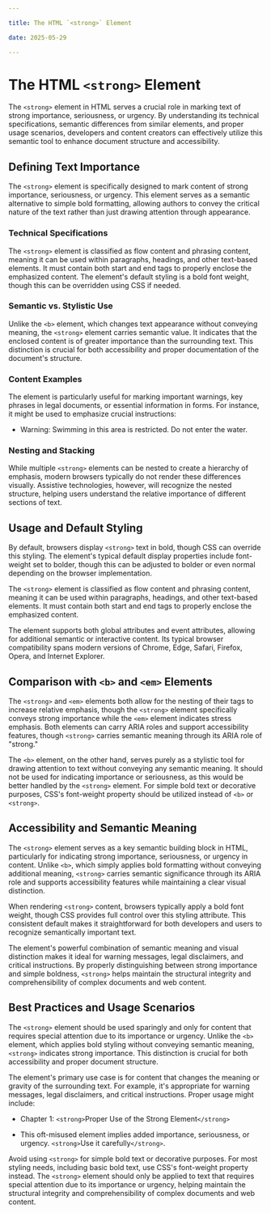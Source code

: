 ```yaml
---

title: The HTML `<strong>` Element

date: 2025-05-29

---
```



# The HTML `<strong>` Element

The `<strong>` element in HTML serves a crucial role in marking text of strong importance, seriousness, or urgency. By understanding its technical specifications, semantic differences from similar elements, and proper usage scenarios, developers and content creators can effectively utilize this semantic tool to enhance document structure and accessibility.


## Defining Text Importance

The `<strong>` element is specifically designed to mark content of strong importance, seriousness, or urgency. This element serves as a semantic alternative to simple bold formatting, allowing authors to convey the critical nature of the text rather than just drawing attention through appearance.


### Technical Specifications

The `<strong>` element is classified as flow content and phrasing content, meaning it can be used within paragraphs, headings, and other text-based elements. It must contain both start and end tags to properly enclose the emphasized content. The element's default styling is a bold font weight, though this can be overridden using CSS if needed.


### Semantic vs. Stylistic Use

Unlike the `<b>` element, which changes text appearance without conveying meaning, the `<strong>` element carries semantic value. It indicates that the enclosed content is of greater importance than the surrounding text. This distinction is crucial for both accessibility and proper documentation of the document's structure.


### Content Examples

The element is particularly useful for marking important warnings, key phrases in legal documents, or essential information in forms. For instance, it might be used to emphasize crucial instructions:

- Warning: Swimming in this area is restricted. Do not enter the water.


### Nesting and Stacking

While multiple `<strong>` elements can be nested to create a hierarchy of emphasis, modern browsers typically do not render these differences visually. Assistive technologies, however, will recognize the nested structure, helping users understand the relative importance of different sections of text.


## Usage and Default Styling

By default, browsers display `<strong>` text in bold, though CSS can override this styling. The element's typical default display properties include font-weight set to bolder, though this can be adjusted to bolder or even normal depending on the browser implementation.

The `<strong>` element is classified as flow content and phrasing content, meaning it can be used within paragraphs, headings, and other text-based elements. It must contain both start and end tags to properly enclose the emphasized content.

The element supports both global attributes and event attributes, allowing for additional semantic or interactive content. Its typical browser compatibility spans modern versions of Chrome, Edge, Safari, Firefox, Opera, and Internet Explorer.


## Comparison with `<b>` and `<em>` Elements

The `<strong>` and `<em>` elements both allow for the nesting of their tags to increase relative emphasis, though the `<strong>` element specifically conveys strong importance while the `<em>` element indicates stress emphasis. Both elements can carry ARIA roles and support accessibility features, though `<strong>` carries semantic meaning through its ARIA role of "strong."

The `<b>` element, on the other hand, serves purely as a stylistic tool for drawing attention to text without conveying any semantic meaning. It should not be used for indicating importance or seriousness, as this would be better handled by the `<strong>` element. For simple bold text or decorative purposes, CSS's font-weight property should be utilized instead of `<b>` or `<strong>`.


## Accessibility and Semantic Meaning

The `<strong>` element serves as a key semantic building block in HTML, particularly for indicating strong importance, seriousness, or urgency in content. Unlike `<b>`, which simply applies bold formatting without conveying additional meaning, `<strong>` carries semantic significance through its ARIA role and supports accessibility features while maintaining a clear visual distinction.

When rendering `<strong>` content, browsers typically apply a bold font weight, though CSS provides full control over this styling attribute. This consistent default makes it straightforward for both developers and users to recognize semantically important text.

The element's powerful combination of semantic meaning and visual distinction makes it ideal for warning messages, legal disclaimers, and critical instructions. By properly distinguishing between strong importance and simple boldness, `<strong>` helps maintain the structural integrity and comprehensibility of complex documents and web content.


## Best Practices and Usage Scenarios

The `<strong>` element should be used sparingly and only for content that requires special attention due to its importance or urgency. Unlike the `<b>` element, which applies bold styling without conveying semantic meaning, `<strong>` indicates strong importance. This distinction is crucial for both accessibility and proper document structure.

The element's primary use case is for content that changes the meaning or gravity of the surrounding text. For example, it's appropriate for warning messages, legal disclaimers, and critical instructions. Proper usage might include:

- Chapter 1: `<strong>`Proper Use of the Strong Element`</strong>`

- This oft-misused element implies added importance, seriousness, or urgency. `<strong>`Use it carefully`</strong>`.

Avoid using `<strong>` for simple bold text or decorative purposes. For most styling needs, including basic bold text, use CSS's font-weight property instead. The `<strong>` element should only be applied to text that requires special attention due to its importance or urgency, helping maintain the structural integrity and comprehensibility of complex documents and web content.

